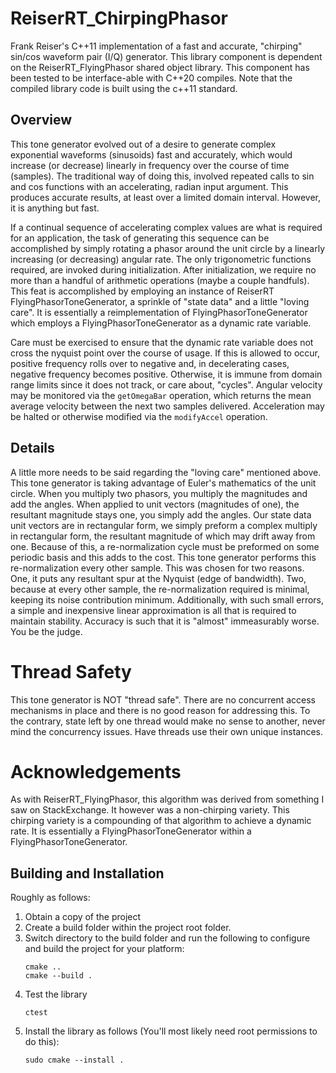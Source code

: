 # ReiserRT_ChirpingPhasor

Frank Reiser's C++11 implementation of a fast and accurate, "chirping" sin/cos waveform pair (I/Q) generator.
This library component is dependent on the ReiserRT_FlyingPhasor shared object library.
This component has been tested to be interface-able with C++20 compiles.
Note that the compiled library code is built using the c++11 standard.

## Overview

This tone generator evolved out of a desire to generate complex exponential waveforms (sinusoids) fast and accurately,
which would increase (or decrease) linearly in frequency over the course of time (samples). 
The traditional way of doing this, involved repeated calls to sin and cos functions with an accelerating, radian input argument.
This produces accurate results, at least over a limited domain interval. However, it is anything but fast.

If a continual sequence of accelerating complex values are what is required for an application,
the task of generating this sequence can be accomplished by simply rotating a phasor around the unit circle
by a linearly increasing (or decreasing) angular rate. 
The only trigonometric functions required, are invoked during initialization. 
After initialization, we require no more than a handful of arithmetic operations (maybe a couple handfuls).
This feat is accomplished by employing an instance of ReiserRT FlyingPhasorToneGenerator, a sprinkle of "state data"
and a little "loving care". It is essentially a reimplementation of FlyingPhasorToneGenerator which employs a
FlyingPhasorToneGenerator as a dynamic rate variable.

Care must be exercised to ensure that the dynamic rate variable
does not cross the nyquist point over the course of usage. If this is allowed to occur, positive frequency rolls over 
to negative and, in decelerating cases, negative frequency becomes positive. Otherwise, it is immune from
domain range limits since it does not track, or care about, "cycles". Angular velocity may be monitored via the
`getOmegaBar` operation, which returns the mean average velocity between the next two samples delivered.
Acceleration may be halted or otherwise modified via the `modifyAccel` operation.

## Details
A little more needs to be said regarding the "loving care" mentioned above.
This tone generator is taking advantage of Euler's mathematics of the unit circle. When you multiply two phasors,
you multiply the magnitudes and add the angles. When applied to unit vectors (magnitudes of one),
the resultant magnitude stays one, you simply add the angles. Our state data unit vectors are in rectangular form,
we simply preform a complex multiply in rectangular form, the resultant magnitude of which may drift away from one.
Because of this, a re-normalization cycle must be preformed on some periodic basis and this adds to the cost.
This tone generator performs this re-normalization every other sample. This was chosen for two reasons.
One, it puts any resultant spur at the Nyquist (edge of bandwidth). Two, because at every other sample,
the re-normalization required is minimal, keeping its noise contribution minimum.
Additionally, with such small errors, a simple and inexpensive linear approximation is all that is required to maintain
stability. Accuracy is such that it is "almost" immeasurably worse. You be the judge.

# Thread Safety
This tone generator is NOT "thread safe". There are no concurrent access mechanisms in place and there is no good reason
for addressing this. To the contrary, state left by one thread would make no sense to another,
never mind the concurrency issues. Have threads use their own unique instances.

# Acknowledgements
As with ReiserRT_FlyingPhasor, this algorithm was derived from something I saw on StackExchange. It however was
a non-chirping variety. This chirping variety is a compounding of that algorithm to achieve a dynamic rate.
It is essentially a FlyingPhasorToneGenerator within a FlyingPhasorToneGenerator.

## Building and Installation
Roughly as follows:
1) Obtain a copy of the project
2) Create a build folder within the project root folder.
3) Switch directory to the build folder and run the following
   to configure and build the project for your platform:
   ```
   cmake ..
   cmake --build .
   ```
4) Test the library
   ```
   ctest
   ```
5) Install the library as follows (You'll most likely
   need root permissions to do this):
   ```
   sudo cmake --install .
   ```
   